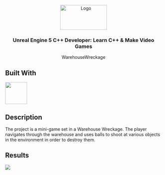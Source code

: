 <div id="top"></div>

<br />

<div align="center">
  <a href="https://github.com/sayuri-gui/unreal5-WarehouseWreckage.git">
    <img src="https://logos-world.net/wp-content/uploads/2021/11/Udemy-Logo.png" alt="Logo" width="150" height="80">
  </a>
<h3 align="center">Unreal Engine 5 C++ Developer: Learn C++ & Make Video Games</h3>
  <p align="center">
        WarehouseWreckage
</div>

## Built With
<div>
<img width="70px" height="70px" src="https://upload.wikimedia.org/wikipedia/commons/thumb/d/da/Unreal_Engine_Logo.svg/1971px-Unreal_Engine_Logo.svg.png"/>
</div>

## Description
The project is a mini-game set in a Warehouse Wreckage. The player navigates through the warehouse and uses balls to shoot at various objects in the environment in order to destroy them. 

## Results
<img src="https://raw.githubusercontent.com/sayuriGui/unreal5-WarehouseWreckage/main/WarehouseWreckage-Preview.gif">
